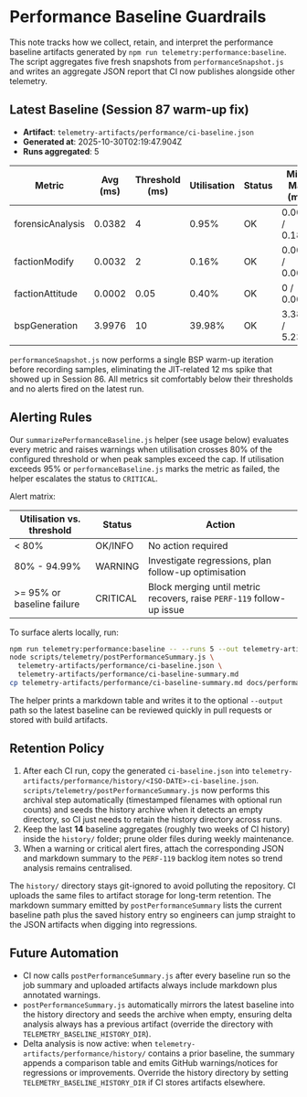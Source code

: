 # Performance Baseline Guardrails

This note tracks how we collect, retain, and interpret the performance baseline artifacts
generated by `npm run telemetry:performance:baseline`. The script aggregates five fresh
snapshots from `performanceSnapshot.js` and writes an aggregate JSON report that CI now
publishes alongside other telemetry.

## Latest Baseline (Session 87 warm-up fix)

- **Artifact**: `telemetry-artifacts/performance/ci-baseline.json`
- **Generated at**: 2025-10-30T02:19:47.904Z
- **Runs aggregated**: 5

| Metric            | Avg (ms) | Threshold (ms) | Utilisation | Status | Min / Max (ms) |
| ----------------- | -------- | -------------- | ----------- | ------ | -------------- |
| forensicAnalysis  | 0.0382   | 4              | 0.95%       | OK     | 0.0049 / 0.1813 |
| factionModify     | 0.0032   | 2              | 0.16%       | OK     | 0.0014 / 0.0087 |
| factionAttitude   | 0.0002   | 0.05           | 0.40%       | OK     | 0 / 0.0007 |
| bspGeneration     | 3.9976   | 10             | 39.98%      | OK     | 3.3874 / 5.2376 |

`performanceSnapshot.js` now performs a single BSP warm-up iteration before recording
samples, eliminating the JIT-related 12 ms spike that showed up in Session 86. All
metrics sit comfortably below their thresholds and no alerts fired on the latest run.

## Alerting Rules

Our `summarizePerformanceBaseline.js` helper (see usage below) evaluates every metric and
raises warnings when utilisation crosses 80% of the configured threshold or when peak
samples exceed the cap. If utilisation exceeds 95% or `performanceBaseline.js` marks the
metric as failed, the helper escalates the status to `CRITICAL`.

Alert matrix:

| Utilisation vs. threshold | Status    | Action                                                                 |
| ------------------------- | --------- | ---------------------------------------------------------------------- |
| < 80%                     | OK/INFO   | No action required                                                     |
| 80% - 94.99%              | WARNING   | Investigate regressions, plan follow-up optimisation                   |
| >= 95% or baseline failure | CRITICAL  | Block merging until metric recovers, raise `PERF-119` follow-up issue  |

To surface alerts locally, run:

```bash
npm run telemetry:performance:baseline -- --runs 5 --out telemetry-artifacts/performance/ci-baseline.json
node scripts/telemetry/postPerformanceSummary.js \
  telemetry-artifacts/performance/ci-baseline.json \
  telemetry-artifacts/performance/ci-baseline-summary.md
cp telemetry-artifacts/performance/ci-baseline-summary.md docs/performance/performance-baseline-latest.md
```

The helper prints a markdown table and writes it to the optional `--output` path so the
latest baseline can be reviewed quickly in pull requests or stored with build artifacts.

## Retention Policy

1. After each CI run, copy the generated `ci-baseline.json` into
   `telemetry-artifacts/performance/history/<ISO-DATE>-ci-baseline.json`. `scripts/telemetry/postPerformanceSummary.js`
   now performs this archival step automatically (timestamped filenames with optional run counts) and seeds the
   history archive when it detects an empty directory, so CI just needs to retain the history directory across runs.
2. Keep the last **14** baseline aggregates (roughly two weeks of CI history) inside the
   `history/` folder; prune older files during weekly maintenance.
3. When a warning or critical alert fires, attach the corresponding JSON and markdown
   summary to the `PERF-119` backlog item notes so trend analysis remains centralised.

The `history/` directory stays git-ignored to avoid polluting the repository. CI uploads
the same files to artifact storage for long-term retention. The markdown summary emitted by `postPerformanceSummary`
lists the current baseline path plus the saved history entry so engineers can jump straight to the JSON artifacts
when digging into regressions.

## Future Automation

- CI now calls `postPerformanceSummary.js` after every baseline run so the job summary
  and uploaded artifacts always include markdown plus annotated warnings.
- `postPerformanceSummary.js` automatically mirrors the latest baseline into the history directory and seeds the
  archive when empty, ensuring delta analysis always has a previous artifact (override the directory with
  `TELEMETRY_BASELINE_HISTORY_DIR`).
- Delta analysis is now active: when `telemetry-artifacts/performance/history/` contains
  a prior baseline, the summary appends a comparison table and emits GitHub warnings/notices
  for regressions or improvements. Override the history directory by setting
  `TELEMETRY_BASELINE_HISTORY_DIR` if CI stores artifacts elsewhere.
